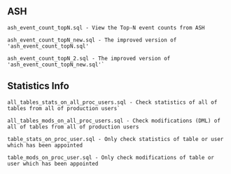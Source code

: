 ## ASH
    ash_event_count_topN.sql - View the Top-N event counts from ASH
    
    ash_event_count_topN_new.sql - The improved version of 'ash_event_count_topN.sql'
    
    ash_event_count_topN_2.sql - The improved version of 'ash_event_count_topN_new.sql'`

## Statistics Info
    all_tables_stats_on_all_proc_users.sql - Check statistics of all of tables from all of production users`

    all_tables_mods_on_all_proc_users.sql - Check modifications (DML) of all of tables from all of production users

    table_stats_on_proc_user.sql - Only check statistics of table or user which has been appointed

    table_mods_on_proc_user.sql - Only check modifications of table or user which has been appointed
